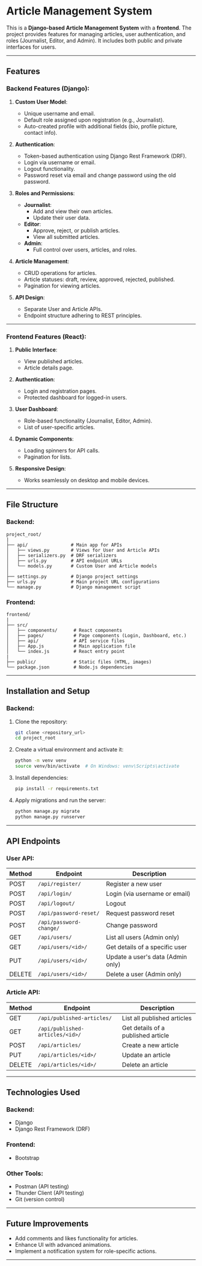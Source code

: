 # Article Management System

This is a **Django-based Article Management System** with a **frontend**. The project provides features for managing articles, user authentication, and roles (Journalist, Editor, and Admin). It includes both public and private interfaces for users.

---
  
## Features

### Backend Features (Django):
1. **Custom User Model**:
   - Unique username and email.
   - Default role assigned upon registration (e.g., Journalist).
   - Auto-created profile with additional fields (bio, profile picture, contact info).

2. **Authentication**:
   - Token-based authentication using Django Rest Framework (DRF).
   - Login via username or email.
   - Logout functionality.
   - Password reset via email and change password using the old password.

3. **Roles and Permissions**:
   - **Journalist**:
     - Add and view their own articles.
     - Update their user data.
   - **Editor**:
     - Approve, reject, or publish articles.
     - View all submitted articles.
   - **Admin**:
     - Full control over users, articles, and roles.

4. **Article Management**:
   - CRUD operations for articles.
   - Article statuses: draft, review, approved, rejected, published.
   - Pagination for viewing articles.

5. **API Design**:
   - Separate User and Article APIs.
   - Endpoint structure adhering to REST principles.

---

### Frontend Features (React):
1. **Public Interface**:
   - View published articles.
   - Article details page.

2. **Authentication**:
   - Login and registration pages.
   - Protected dashboard for logged-in users.

3. **User Dashboard**:
   - Role-based functionality (Journalist, Editor, Admin).
   - List of user-specific articles.

4. **Dynamic Components**:
   - Loading spinners for API calls.
   - Pagination for lists.

5. **Responsive Design**:
   - Works seamlessly on desktop and mobile devices.

---

## File Structure

### Backend:
```
project_root/
|
├── api/                # Main app for APIs
│   ├── views.py        # Views for User and Article APIs
│   ├── serializers.py  # DRF serializers
│   ├── urls.py         # API endpoint URLs
│   └── models.py       # Custom User and Article models
│
├── settings.py         # Django project settings
├── urls.py             # Main project URL configurations
└── manage.py           # Django management script
```

### Frontend:
```
frontend/
|
├── src/
│   ├── components/      # React components
│   ├── pages/           # Page components (Login, Dashboard, etc.)
│   ├── api/             # API service files
│   ├── App.js           # Main application file
│   └── index.js         # React entry point
|
├── public/              # Static files (HTML, images)
└── package.json         # Node.js dependencies
```

---

## Installation and Setup

### Backend:
1. Clone the repository:
   ```bash
   git clone <repository_url>
   cd project_root
   ```

2. Create a virtual environment and activate it:
   ```bash
   python -m venv venv
   source venv/bin/activate  # On Windows: venv\Scripts\activate
   ```

3. Install dependencies:
   ```bash
   pip install -r requirements.txt
   ```

4. Apply migrations and run the server:
   ```bash
   python manage.py migrate
   python manage.py runserver
   ```


---

## API Endpoints

### User API:
| Method | Endpoint                   | Description                           |
|--------|----------------------------|---------------------------------------|
| POST   | `/api/register/`           | Register a new user                  |
| POST   | `/api/login/`              | Login (via username or email)        |
| POST   | `/api/logout/`             | Logout                               |
| POST   | `/api/password-reset/`     | Request password reset               |
| POST   | `/api/password-change/`    | Change password                      |
| GET    | `/api/users/`              | List all users (Admin only)          |
| GET    | `/api/users/<id>/`         | Get details of a specific user       |
| PUT    | `/api/users/<id>/`         | Update a user's data (Admin only)    |
| DELETE | `/api/users/<id>/`         | Delete a user (Admin only)           |

### Article API:
| Method | Endpoint                      | Description                           |
|--------|-------------------------------|---------------------------------------|
| GET    | `/api/published-articles/`    | List all published articles          |
| GET    | `/api/published-articles/<id>/`| Get details of a published article   |
| POST   | `/api/articles/`              | Create a new article                 |
| PUT    | `/api/articles/<id>/`         | Update an article                    |
| DELETE | `/api/articles/<id>/`         | Delete an article                    |

---

## Technologies Used

### Backend:
- Django
- Django Rest Framework (DRF)


### Frontend:
- Bootstrap

### Other Tools:
- Postman (API testing)
- Thunder Client (API testing)
- Git (version control)

---

## Future Improvements
- Add comments and likes functionality for articles.
- Enhance UI with advanced animations.
- Implement a notification system for role-specific actions.

---
